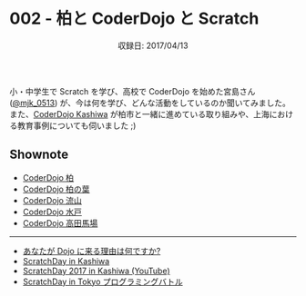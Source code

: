 # 002 - 柏と CoderDojo と Scratch
<div style="text-align: center; padding-bottom: 30px;">収録日: 2017/04/13</div><br>

小・中学生で Scratch を学び、高校で CoderDojo を始めた宮島さん ([@mjk_0513](https://twitter.com/mjk_0513)) が、今は何を学び、どんな活動をしているのか聞いてみました。また、[CoderDojo Kashiwa](http://www.coderdojo-kashiwa.com/) が柏市と一緒に進めている取り組みや、上海における教育事例についても伺いました ;)

## Shownote

- [CoderDojo 柏](http://www.coderdojo-kashiwa.com/)
- [CoderDojo 柏の葉](http://coderdojo-kashiwa.com/kashiwanoha/)
- [CoderDojo 流山](http://www.code-for-nagareyama.org/?cat=11)
- [CoderDojo 水戸](http://coderdojo-mito.com/)
- [CoderDojo 高田馬場](http://coderdojo-tdbb.com/)

-----------

- [あなたが Dojo に来る理由は何ですか?](https://www.youtube.com/watch?v=gLDue2xb1j8)
- [ScratchDay in Kashiwa](http://sd.coderdojo-kashiwa.com/)
- [ScratchDay 2017 in Kashiwa (YouTube)](https://www.youtube.com/watch?v=LO7fXO1vp1c)
- [ScratchDay in Tokyo プログラミングバトル](http://day.scratch-ja.org/post/115465554182/%E3%83%97%E3%83%AD%E3%82%B0%E3%83%A9%E3%83%9F%E3%83%B3%E3%82%B0%E3%83%90%E3%83%88%E3%83%AB)
